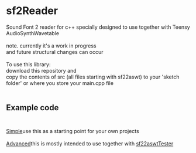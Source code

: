 # sf2Reader
Sound Font 2 reader for c++ specially designed to use together with Teensy AudioSynthWavetable<br>
<br>
note. currently it's a work in progress<br>
and future structural changes can occur<br>
<br>
To use this library:<br>
download this repository and<br>
copy the contents of src (all files starting with sf22aswt) to your 'sketch folder' or where you store your main.cpp file<br>
<br>
## Example code<br><br>

[Simple](https://github.com/manicken/sf22aswt/tree/main/examples/simple)use this as a starting point for your own projects<br>
<br>
[Advanced](https://github.com/manicken/sf22aswt/tree/main/examples/advanced)this is mostly intended to use together with [sf22aswtTester](https://github.com/manicken/sf22aswtTester)<br>
